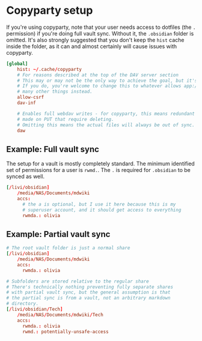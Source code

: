 # Copyparty setup

If you're using copyparty, note that your user needs access to dotfiles (the `.` permission) if you're doing full vault sync. Without it, the `.obsidian` folder is omitted. It's also strongly suggested that you don't keep the `hist` cache inside the folder, as it can and almost certainly will cause issues with copyparty.
```conf
[global]
    hist: ~/.cache/copyparty
    # For reasons described at the top of the DAV server section
    # This may or may not be the only way to achieve the goal, but it's easy and I don't care
    # If you do, you're welcome to change this to whatever allows app://obsidian.md and apparently
    # many other things instead.
    allow-csrf
    dav-inf

    # Enables full webdav writes - for copyparty, this means redundant files aren't 
    # made on PUT that require deleting. 
    # Omitting this means the actual files will always be out of sync.
    daw
```

## Example: Full vault sync
The setup for a vault is mostly completely standard. The minimum identified set of permissions for a user is `rwmd.`. The `.` is required for `.obsidian` to be synced as well.

```conf
[/livi/obsidian]
    /media/NAS/Documents/mdwiki
    accs:
      # the a is optional, but I use it here because this is my 
      # superuser account, and it should get access to everything
      rwmda.: olivia
```

## Example: Partial vault sync

```conf
# The root vault folder is just a normal share
[/livi/obsidian]
    /media/NAS/Documents/mdwiki
    accs:
      rwmda.: olivia

# Subfolders are stored relative to the regular share
# There's technically nothing preventing fully separate shares
# with partial vault sync, but the general assumption is that 
# the partial sync is from a vault, not an arbitrary markdown
# directory.
[/livi/obsidian/Tech]
    /media/NAS/Documents/mdwiki/Tech
    accs:
      rwmda.: olivia
      rwmd.: potentially-unsafe-access
```
